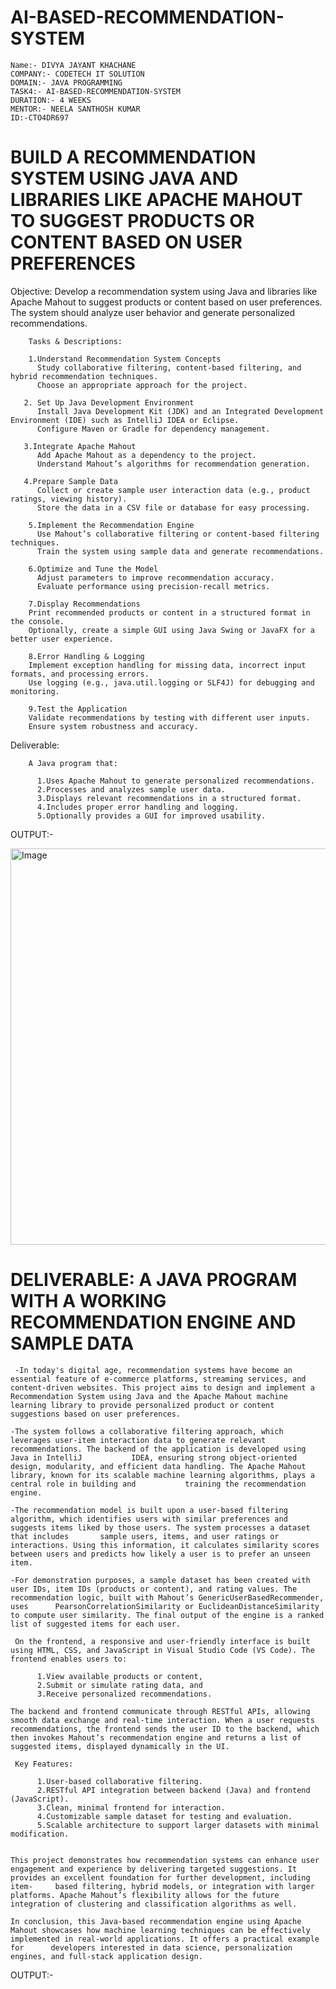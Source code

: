 # AI-BASED-RECOMMENDATION-SYSTEM
    Name:- DIVYA JAYANT KHACHANE 
    COMPANY:- CODETECH IT SOLUTION 
    DOMAIN:- JAVA PROGRAMMING 
    TASK4:- AI-BASED-RECOMMENDATION-SYSTEM
    DURATION:- 4 WEEKS 
    MENTOR:- NEELA SANTHOSH KUMAR 
    ID:-CTO4DR697

# BUILD A RECOMMENDATION SYSTEM USING JAVA AND LIBRARIES LIKE APACHE MAHOUT TO SUGGEST PRODUCTS OR CONTENT BASED ON USER PREFERENCES

Objective:
  Develop a recommendation system using Java and libraries like Apache Mahout to suggest products or content based on user preferences. The system should analyze user behavior and generate personalized recommendations.

        Tasks & Descriptions:
        
        1.Understand Recommendation System Concepts        
          Study collaborative filtering, content-based filtering, and hybrid recommendation techniques.
          Choose an appropriate approach for the project.
        
       2. Set Up Java Development Environment        
          Install Java Development Kit (JDK) and an Integrated Development Environment (IDE) such as IntelliJ IDEA or Eclipse.
          Configure Maven or Gradle for dependency management.
          
       3.Integrate Apache Mahout        
          Add Apache Mahout as a dependency to the project.
          Understand Mahout’s algorithms for recommendation generation.
        
       4.Prepare Sample Data        
          Collect or create sample user interaction data (e.g., product ratings, viewing history).
          Store the data in a CSV file or database for easy processing.
        
        5.Implement the Recommendation Engine        
          Use Mahout’s collaborative filtering or content-based filtering techniques.
          Train the system using sample data and generate recommendations.
        
        6.Optimize and Tune the Model            
          Adjust parameters to improve recommendation accuracy.
          Evaluate performance using precision-recall metrics.        
        
        7.Display Recommendations        
        Print recommended products or content in a structured format in the console.
        Optionally, create a simple GUI using Java Swing or JavaFX for a better user experience.
        
        8.Error Handling & Logging        
        Implement exception handling for missing data, incorrect input formats, and processing errors.
        Use logging (e.g., java.util.logging or SLF4J) for debugging and monitoring.
        
        9.Test the Application        
        Validate recommendations by testing with different user inputs.
        Ensure system robustness and accuracy.
        
        
Deliverable:

        A Java program that:
        
          1.Uses Apache Mahout to generate personalized recommendations.
          2.Processes and analyzes sample user data.
          3.Displays relevant recommendations in a structured format.
          4.Includes proper error handling and logging.
          5.Optionally provides a GUI for improved usability.

OUTPUT:-


<img width="1339" height="634" alt="Image" src="https://github.com/user-attachments/assets/29f9ae77-7ec6-4bd9-bf02-7e1aec2eec3d" />



 # DELIVERABLE: A JAVA PROGRAM WITH A WORKING RECOMMENDATION ENGINE AND SAMPLE DATA

     -In today's digital age, recommendation systems have become an essential feature of e-commerce platforms, streaming services, and content-driven websites. This project aims to design and implement a                Recommendation System using Java and the Apache Mahout machine learning library to provide personalized product or content suggestions based on user preferences.
    
    -The system follows a collaborative filtering approach, which leverages user-item interaction data to generate relevant recommendations. The backend of the application is developed using Java in IntelliJ           IDEA, ensuring strong object-oriented design, modularity, and efficient data handling. The Apache Mahout library, known for its scalable machine learning algorithms, plays a central role in building and           training the recommendation engine.
    
    -The recommendation model is built upon a user-based filtering algorithm, which identifies users with similar preferences and suggests items liked by those users. The system processes a dataset that includes       sample users, items, and user ratings or interactions. Using this information, it calculates similarity scores between users and predicts how likely a user is to prefer an unseen item.
    
    -For demonstration purposes, a sample dataset has been created with user IDs, item IDs (products or content), and rating values. The recommendation logic, built with Mahout’s GenericUserBasedRecommender, uses      PearsonCorrelationSimilarity or EuclideanDistanceSimilarity to compute user similarity. The final output of the engine is a ranked list of suggested items for each user.
    
     On the frontend, a responsive and user-friendly interface is built using HTML, CSS, and JavaScript in Visual Studio Code (VS Code). The frontend enables users to:
    
          1.View available products or content,
          2.Submit or simulate rating data, and
          3.Receive personalized recommendations.
        
    The backend and frontend communicate through RESTful APIs, allowing smooth data exchange and real-time interaction. When a user requests recommendations, the frontend sends the user ID to the backend, which       then invokes Mahout’s recommendation engine and returns a list of suggested items, displayed dynamically in the UI.
    
     Key Features:
    
          1.User-based collaborative filtering.
          2.RESTful API integration between backend (Java) and frontend (JavaScript).
          3.Clean, minimal frontend for interaction.
          4.Customizable sample dataset for testing and evaluation.
          5.Scalable architecture to support larger datasets with minimal modification.
      
          
    This project demonstrates how recommendation systems can enhance user engagement and experience by delivering targeted suggestions. It provides an excellent foundation for further development, including item-     based filtering, hybrid models, or integration with larger platforms. Apache Mahout’s flexibility allows for the future integration of clustering and classification algorithms as well.
    
    In conclusion, this Java-based recommendation engine using Apache Mahout showcases how machine learning techniques can be effectively implemented in real-world applications. It offers a practical example for      developers interested in data science, personalization engines, and full-stack application design.

OUTPUT:-
